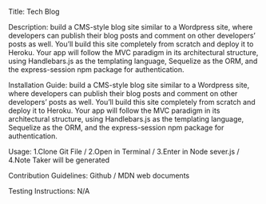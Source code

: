

Title: Tech Blog

Description: build a CMS-style blog site similar to a Wordpress site, where developers can publish their blog posts and 
comment on other developers’ posts as well. You’ll build this site completely from scratch and deploy it to Heroku. Your app will 
follow the MVC paradigm in its architectural structure, using Handlebars.js as the templating language, Sequelize as the ORM, and the express-session npm package for authentication.

Installation Guide: build a CMS-style blog site similar to a Wordpress site, where developers can publish their blog posts and 
comment on other developers’ posts as well. You’ll build this site completely from scratch and deploy it to Heroku. Your app will 
follow the MVC paradigm in its architectural structure, using Handlebars.js as the templating language, Sequelize as the ORM, and the express-session npm package for authentication.

Usage: 1.Clone Git File / 2.Open in Terminal / 3.Enter in Node sever.js / 4.Note Taker will be generated

Contribution Guidelines: Github / MDN web documents

Testing Instructions: N/A

